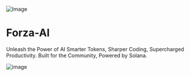 ![Image](https://github.com/user-attachments/assets/96fc41b6-c4b0-4e79-becd-0b273feeaaf5)

# Forza-AI
Unleash the Power of AI 
Smarter Tokens, Sharper Coding, Supercharged Productivity. Built for the Community, Powered by Solana.

![image](https://github.com/user-attachments/assets/b559c5c5-c493-45a7-9ef7-6c8ec5553a5d)
